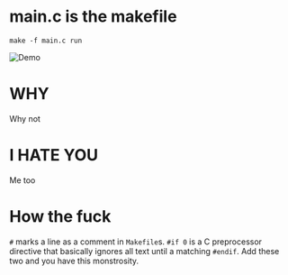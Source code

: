 # main.c is the makefile

`make -f main.c run`

![Demo](https://i-was-scammed-by.dabbot.org/9CEzbpp.png)

# WHY

Why not

# I HATE YOU

Me too

# How the fuck

`#` marks a line as a comment in `Makefile`s. `#if 0` is a C preprocessor directive
that basically ignores all text until a matching `#endif`. Add these two and you
have this monstrosity.

